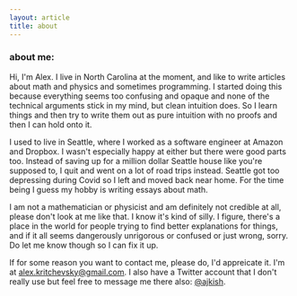 ```yaml
---
layout: article
title: about
---
```


### about me:

Hi, I'm Alex. I live in North Carolina at the moment, and like to write articles about math and physics and sometimes programming. I started doing this because everything seems too confusing and opaque and none of the technical arguments stick in my mind, but clean intuition does. So I learn things and then try to write them out as pure intuition with no proofs and then I can hold onto it. 

I used to live in Seattle, where I worked as a software engineer at Amazon and Dropbox. I wasn't especially happy at either but there were good parts too. Instead of saving up for a million dollar Seattle house like you're supposed to, I quit and went on a lot of road trips instead. Seattle got too depressing during Covid so I left and moved back near home. For the time being I guess my hobby is writing essays about math.

I am not a mathematician or physicist and am definitely not credible at all, please don't look at me like that. I know it's kind of silly. I figure, there's a place in the world for people trying to find better explanations for things, and if it all seems dangerously unrigorous or confused or just wrong, sorry. Do let me know though so I can fix it up.

If for some reason you want to contact me, please do, I'd appreicate it. I'm at <alex.kritchevsky@gmail.com>. I also have a Twitter account that I don't really use but feel free to message me there also: [@ajkish](https://twitter.com/ajkish).